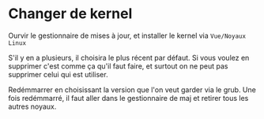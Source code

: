 # Changer de kernel

Ourvir le gestionnaire de mises à jour, et installer le kernel via `Vue/Noyaux Linux`

S'il y en a plusieurs, il choisira le plus récent par défaut.
Si vous voulez en supprimer c'est comme ça qu'il faut faire, et surtout on ne peut pas supprimer celui qui est utiliser.

Redémmarrer en choisissant la version que l'on veut garder via le grub.
Une fois redémmarré, il faut aller dans le gestionnaire de maj et retirer tous les autres noyaux.
